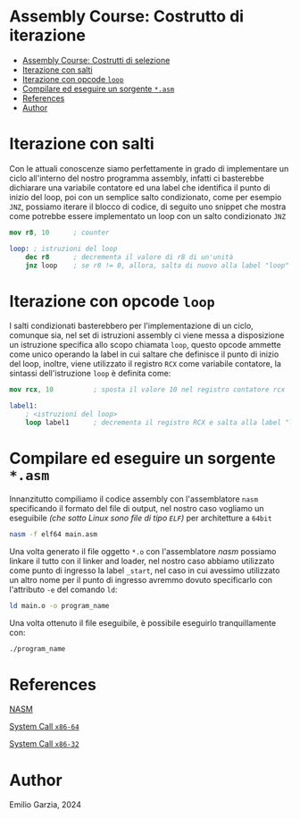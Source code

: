 # Assembly Course: Costrutto di iterazione

- [Assembly Course: Costrutti di selezione](#assembly-course-costrutti-di-selezione)
- [Iterazione con salti](#iterazione-con-salti)
- [Iterazione con opcode `loop`](#iterazione-con-opcode-loop)
- [Compilare ed eseguire un sorgente `*.asm`](#compilare-ed-eseguire-un-sorgente-asm)
- [References](#references)
- [Author](#author)

# Iterazione con salti

Con le attuali conoscenze siamo perfettamente in grado di implementare un ciclo all'interno del nostro programma assembly, infatti ci basterebbe dichiarare una variabile contatore ed una label che identifica il punto di inizio del loop, poi con un semplice salto condizionato, come per esempio `JNZ`, possiamo iterare il blocco di codice, di seguito uno snippet che mostra come potrebbe essere implementato un loop con un salto condizionato `JNZ`

```nasm
mov r8, 10      ; counter

loop: ; istruzioni del loop 
    dec r8      ; decrementa il valore di r8 di un'unità
    jnz loop    ; se r8 != 0, allora, salta di nuovo alla label "loop"
```

# Iterazione con opcode `loop`

I salti condizionati basterebbero per l'implementazione di un ciclo, comunque sia, nel set di istruzioni assembly ci viene messa a disposizione un istruzione specifica allo scopo chiamata `loop`, questo opcode ammette come unico operando la label in cui saltare che definisce il punto di inizio del loop, inoltre, viene utilizzato il registro `RCX` come variabile contatore, la sintassi dell'istruzione `loop` è definita come:

```nasm
mov rcx, 10          ; sposta il valore 10 nel registro contatore rcx

label1:              
    ; <istruzioni del loop>
    loop label1      ; decrementa il registro RCX e salta alla label "label1"
```

# Compilare ed eseguire un sorgente `*.asm`

Innanzitutto compiliamo il codice assembly con l'assemblatore `nasm` specificando il formato del file di output, nel nostro caso vogliamo un eseguibile *(che sotto Linux sono file di tipo `ELF`)* per architetture a `64bit`

```bash
nasm -f elf64 main.asm
```

Una volta generato il file oggetto `*.o` con l'assemblatore *nasm* possiamo linkare il tutto con il linker and loader, nel nostro caso abbiamo utilizzato come punto di ingresso la label `_start`, nel caso in cui avessimo utilizzato un altro nome per il punto di ingresso avremmo dovuto specificarlo con l'attributo `-e` del comando `ld`:

```bash
ld main.o -o program_name
```

Una volta ottenuto il file eseguibile, è possibile eseguirlo tranquillamente con:

```bash
./program_name
```
# References

[NASM](https://www.nasm.us/)

[System Call `x86-64`](https://blog.rchapman.org/posts/Linux_System_Call_Table_for_x86_64/)

[System Call `x86-32`](https://www.tutorialspoint.com/assembly_programming/assembly_system_calls.htm)

# Author

Emilio Garzia, 2024